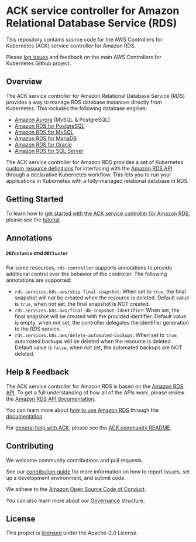 # ACK service controller for Amazon Relational Database Service (RDS)

This repository contains source code for the AWS Controllers for Kubernetes (ACK) service controller for Amazon RDS.

Please [log issues](https://github.com/aws-controllers-k8s/community/issues) and feedback on the main AWS Controllers for Kubernetes Github project.

## Overview

The ACK service controller for Amazon Relational Database Service (RDS) provides a way to manage RDS database instances directly from Kubernetes. This includes the following database engines:

* [Amazon Aurora](https://aws.amazon.com/rds/aurora/) (MySQL & PostgreSQL)
* [Amazon RDS for PostgreSQL](https://aws.amazon.com/rds/postgresql/)
* [Amazon RDS for MySQL](https://aws.amazon.com/rds/mysql/)
* [Amazon RDS for MariaDB](https://aws.amazon.com/rds/mariadb/)
* [Amazon RDS for Oracle](https://aws.amazon.com/rds/oracle/)
* [Amazon RDS for SQL Server](https://aws.amazon.com/rds/sqlserver/)

The ACK service controller for Amazon RDS provides a set of Kubernetes [custom resource definitions](https://kubernetes.io/docs/concepts/extend-kubernetes/api-extension/custom-resources/) for interfacing with the [Amazon RDS API](https://docs.aws.amazon.com/AmazonRDS/latest/APIReference/) through a declarative Kubernetes workflow. This lets you to run your applications in Kubernetes with a fully-managed relational database in RDS.

## Getting Started

To learn how to [get started with the ACK service controller for Amazon RDS](https://aws-controllers-k8s.github.io/community/docs/tutorials/rds-example/), please see the [tutorial](https://aws-controllers-k8s.github.io/community/docs/tutorials/rds-example/).

## Annotations

##### `DBInstance` and `DBCluster`

For some resources, `rds-controller` supports annotations to provide additional control over
the behavior of the controller. The following annotations are supported:

- `rds.services.k8s.aws/skip-final-snapshot`: When set to `true`, the final snapshot will not be
  created when the resource is deleted. Default value is `true`, when not set, the final snapshot
  is NOT created.
- `rds.services.k8s.aws/final-db-snapshot-identifier`: When set, the final snapshot will be created
  with the provided identifier. Default value is empty, when not set, the controller delegates the
  identifier generation to the RDS service.
- `rds.services.k8s.aws/delete-automated-backups`: When set to `true`, automated backups will
  be deleted when the resource is deleted. Default value is `false`, when not set, the automated
  backups are NOT deleted.

## Help & Feedback

The ACK service controller for Amazon RDS is based on the [Amazon RDS API](https://docs.aws.amazon.com/AmazonRDS/latest/APIReference/). To get a full understanding of how all of the APIs work, please review the [Amazon RDS API documentation](https://docs.aws.amazon.com/AmazonRDS/latest/APIReference/).

You can learn more about [how to use Amazon RDS](https://docs.aws.amazon.com/rds/index.html) through the [documentation](https://docs.aws.amazon.com/rds/index.html).

For [general help with ACK](https://github.com/aws-controllers-k8s/community#help--feedback), please see the [ACK community README](https://github.com/aws-controllers-k8s/community#help--feedback).


## Contributing

We welcome community contributions and pull requests.

See our [contribution guide](https://github.com/aws-controllers-k8s/rds-controller/blob/main/CONTRIBUTING.md) for more information on how to report issues, set up a development environment, and submit code.

We adhere to the [Amazon Open Source Code of Conduct](https://aws.github.io/code-of-conduct).

You can also learn more about our [Governance](https://github.com/aws-controllers-k8s/rds-controller/blob/main/GOVERNANCE.md) structure.

## License

This project is [licensed](https://github.com/aws-controllers-k8s/rds-controller/blob/main/LICENSE) under the Apache-2.0 License.